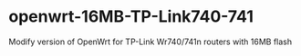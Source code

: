 # openwrt-16MB-TP-Link740-741
Modify version of OpenWrt for TP-Link Wr740/741n routers with 16MB flash
